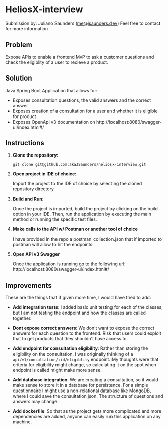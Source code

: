 # HeliosX-interview

Submission by: Juliano Saunders (me@jsaunders.dev) Feel free to contact for more information

## Problem

Expose APIs to enable a frontend MvP to ask a customer questions and check the eligiblity of a user to recieve a product.

## Solution
Java Spring Boot Application that allows for:

- Exposes consultation questions, the valid answers and the correct answer
- Exposes creation of a consultation for a user and whether it is eligible for product
- Exposes OpenApi v3 documentation on http://localhost:8080/swagger-ui/index.html#/


## Instructions
1. **Clone the repository:**

   ```git clone git@github.com:akaJSaunders/heliosx-interview.git```

2. **Open project in IDE of choice:**

   Import the project to the IDE of choice by selecting the cloned repository directory.

3. **Build and Run:**

   Once the project is imported, build the project by clicking on the build option in your IDE. Then, run the application by executing the main method or running the specific test files.

4. **Make calls to the API w/ Postman or another tool of choice**

    I have provided in the repo a postman_collection.json that if imported to postman will allow to hit the endpoints.

5. **Open API v3 Swagger**

    Once the application is running go to the following url: http://localhost:8080/swagger-ui/index.html#/

## Improvements
These are the things that if given more time, I would have tried to add:
- **Add integration tests**: I added basic unit testing for each of the classes, but I am not testing the endpoint and how the 
classes are called together.

- **Dont expose correct answers**: We don't want to expose the correct answers for each question to the frontend. Risk that users could exploit that to get products that they shouldn't have access to.

- **Add endpoint for consultation eligibility**: Rather than storing the eligibility on the consultation, I was originally 
thinking of a `api/v1/consultation/:id/eligiblity` endpoint. My thoughts were that criteria for eligibility might change,
so calculating it on the spot when endpoint is called might make more sense.

- **Add database integration**: We are creating a consultation, so it would make sense to store it in a database for persistence. 
For a simple questionnaire I might use a non-relational database like MongoDB, where I could save the consultation json.
The structure of questions and answers may change. 

- **Add dockerfile**: So that as the project gets more complicated and more dependencies are added, anyone can easily run this
application on any machine.